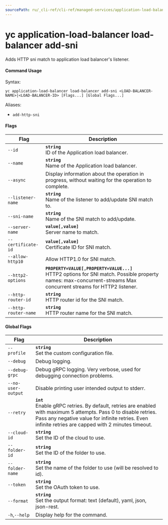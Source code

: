 ```yaml
---
sourcePath: ru/_cli-ref/cli-ref/managed-services/application-load-balancer/load-balancer/add-sni.md
---
```

# yc application-load-balancer load-balancer add-sni

Adds HTTP sni match to application load balancer's listener.

#### Command Usage

Syntax: 

`yc application-load-balancer load-balancer add-sni <LOAD-BALANCER-NAME>|<LOAD-BALANCER-ID> [Flags...] [Global Flags...]`

Aliases: 

- `add-http-sni`

#### Flags

| Flag | Description |
|----|----|
|`--id`|<b>`string`</b><br/> ID of the Application load balancer.|
|`--name`|<b>`string`</b><br/> Name of the Application load balancer.|
|`--async`| Display information about the operation in progress, without waiting for the operation to complete.|
|`--listener-name`|<b>`string`</b><br/> Name of the listener to add/update SNI match to.|
|`--sni-name`|<b>`string`</b><br/> Name of the SNI match to add/update.|
|`--server-name`|<b>`value[,value]`</b><br/> Server name to match.|
|`--certificate-id`|<b>`value[,value]`</b><br/> Certificate ID for SNI match.|
|`--allow-http10`| Allow HTTP1.0 for SNI match.|
|`--http2-options`|<b>`PROPERTY=VALUE[,PROPERTY=VALUE...]`</b><br/> HTTP2 options for SNI match.  Possible property names:  max-concurrent-streams Max concurrent streams for HTTP2 listener.  |
|`--http-router-id`|<b>`string`</b><br/> HTTP router id for the SNI match.|
|`--http-router-name`|<b>`string`</b><br/> HTTP router name for the SNI match.|

#### Global Flags

| Flag | Description |
|----|----|
|`--profile`|<b>`string`</b><br/>Set the custom configuration file.|
|`--debug`|Debug logging.|
|`--debug-grpc`|Debug gRPC logging. Very verbose, used for debugging connection problems.|
|`--no-user-output`|Disable printing user intended output to stderr.|
|`--retry`|<b>`int`</b><br/>Enable gRPC retries. By default, retries are enabled with maximum 5 attempts. Pass 0 to disable retries. Pass any negative value for infinite retries. Even infinite retries are capped with 2 minutes timeout.|
|`--cloud-id`|<b>`string`</b><br/>Set the ID of the cloud to use.|
|`--folder-id`|<b>`string`</b><br/>Set the ID of the folder to use.|
|`--folder-name`|<b>`string`</b><br/>Set the name of the folder to use (will be resolved to id).|
|`--token`|<b>`string`</b><br/>Set the OAuth token to use.|
|`--format`|<b>`string`</b><br/>Set the output format: text (default), yaml, json, json-rest.|
|`-h`,`--help`|Display help for the command.|

